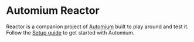 # Automium Reactor

Reactor is a companion project of [Automium](https://github.com/automium/automium) built to play around and test it. Follow the [Setup guide](https://github.com/automium/automium/blob/master/helm/SETUP.md) to get started with Automium.